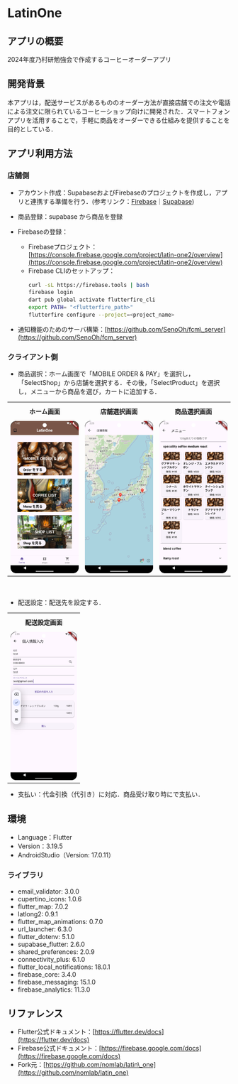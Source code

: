 # LatinOne
## アプリの概要

2024年度乃村研勉強会で作成するコーヒーオーダーアプリ

## 開発背景

本アプリは，配送サービスがあるもののオーダー方法が直接店舗での注文や電話による注文に限られているコーヒーショップ向けに開発された．スマートフォンアプリを活用することで，手軽に商品をオーダーできる仕組みを提供することを目的としている．

## アプリ利用方法

### 店舗側

- アカウント作成：SupabaseおよびFirebaseのプロジェクトを作成し，アプリと連携する準備を行う．(参考リンク：[Firebase](https://firebase.google.com/)｜[Supabase](https://supabase.com/))
- 商品登録：supabase から商品を登録
- Firebaseの登録：

  - Firebaseプロジェクト：[https://console.firebase.google.com/project/latin-one2/overview](https://console.firebase.google.com/project/latin-one2/overview)
  - Firebase CLIのセットアップ：
    ```bash
    curl -sL https://firebase.tools | bash
    firebase login
    dart pub global activate flutterfire_cli
    export PATH= "<flutterfire_path>"
    flutterfire configure --project=<project_name>
    ```
- 通知機能のためのサーバ構築：[https://github.com/SenoOh/fcm\_server](https://github.com/SenoOh/fcm_server)

### クライアント側

- 商品選択：ホーム画面で「MOBILE ORDER & PAY」を選択し，「SelectShop」から店舗を選択する．その後，「SelectProduct」を選択し，メニューから商品を選び，カートに追加する．



<table>
  <tr>
    <th style="padding: 10px;">ホーム画面</th>
    <th style="padding: 10px;">店舗選択画面</th>
    <th style="padding: 10px;">商品選択画面</th>
  </tr>
  <tr>
    <td><img src="assets/images/home_screen.png" width="200"></td>
    <td><img src="assets/images/shop_screen.png" width="200"></td>
    <td><img src="assets/images/product_screen.png" width="200"></td>
  </tr>
</table>
　

- 配送設定：配送先を設定する．

<table>
  <tr>
    <th style="padding: 10px;">配送設定画面</th>
  </tr>
  <tr>
    <td><img src="assets/images/sending_screen.png" width="150"></td>
  </tr>
</table>

- 支払い：代金引換（代引き）に対応．商品受け取り時にで支払い．

## 環境

- Language：Flutter
- Version：3.19.5
- AndroidStudio（Version: 17.0.11）

### ライブラリ

- email\_validator: 3.0.0
- cupertino\_icons: 1.0.6
- flutter\_map: 7.0.2
- latlong2: 0.9.1
- flutter\_map\_animations: 0.7.0
- url\_launcher: 6.3.0
- flutter\_dotenv: 5.1.0
- supabase\_flutter: 2.6.0
- shared\_preferences: 2.0.9
- connectivity\_plus: 6.1.0
- flutter\_local\_notifications: 18.0.1
- firebase\_core: 3.4.0
- firebase\_messaging: 15.1.0
- firebase\_analytics: 11.3.0

## リファレンス

- Flutter公式ドキュメント：[https://flutter.dev/docs](https://flutter.dev/docs)
- Firebase公式ドキュメント：[https://firebase.google.com/docs](https://firebase.google.com/docs)
- Fork元：[https://github.com/nomlab/latin\_one](https://github.com/nomlab/latin_one)


